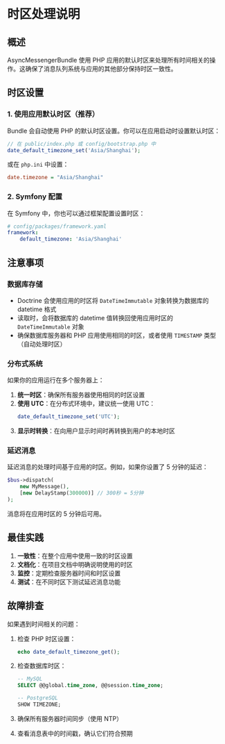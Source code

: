 # 时区处理说明

## 概述

AsyncMessengerBundle 使用 PHP 应用的默认时区来处理所有时间相关的操作。这确保了消息队列系统与应用的其他部分保持时区一致性。

## 时区设置

### 1. 使用应用默认时区（推荐）

Bundle 会自动使用 PHP 的默认时区设置。你可以在应用启动时设置默认时区：

```php
// 在 public/index.php 或 config/bootstrap.php 中
date_default_timezone_set('Asia/Shanghai');
```

或在 `php.ini` 中设置：

```ini
date.timezone = "Asia/Shanghai"
```

### 2. Symfony 配置

在 Symfony 中，你也可以通过框架配置设置时区：

```yaml
# config/packages/framework.yaml
framework:
    default_timezone: 'Asia/Shanghai'
```

## 注意事项

### 数据库存储

- Doctrine 会使用应用的时区将 `DateTimeImmutable` 对象转换为数据库的 datetime 格式
- 读取时，会将数据库的 datetime 值转换回使用应用时区的 `DateTimeImmutable` 对象
- 确保数据库服务器和 PHP 应用使用相同的时区，或者使用 `TIMESTAMP` 类型（自动处理时区）

### 分布式系统

如果你的应用运行在多个服务器上：

1. **统一时区**：确保所有服务器使用相同的时区设置
2. **使用 UTC**：在分布式环境中，建议统一使用 UTC：
   ```php
   date_default_timezone_set('UTC');
   ```
3. **显示时转换**：在向用户显示时间时再转换到用户的本地时区

### 延迟消息

延迟消息的处理时间基于应用的时区。例如，如果你设置了 5 分钟的延迟：

```php
$bus->dispatch(
    new MyMessage(),
    [new DelayStamp(300000)] // 300秒 = 5分钟
);
```

消息将在应用时区的 5 分钟后可用。

## 最佳实践

1. **一致性**：在整个应用中使用一致的时区设置
2. **文档化**：在项目文档中明确说明使用的时区
3. **监控**：定期检查服务器时间和时区设置
4. **测试**：在不同时区下测试延迟消息功能

## 故障排查

如果遇到时间相关的问题：

1. 检查 PHP 时区设置：
   ```php
   echo date_default_timezone_get();
   ```

2. 检查数据库时区：
   ```sql
   -- MySQL
   SELECT @@global.time_zone, @@session.time_zone;
   
   -- PostgreSQL
   SHOW TIMEZONE;
   ```

3. 确保所有服务器时间同步（使用 NTP）

4. 查看消息表中的时间戳，确认它们符合预期

